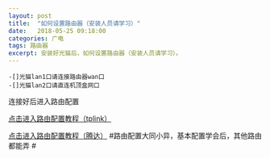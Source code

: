 ```yaml
---
layout: post
title:  "如何设置路由器（安装人员请学习）"
date:   2018-05-25 09:18:00
categories: 广电
tags: 路由器
excerpt: 安装好光猫后，如何设置路由器（安装人员请学习）。
---
```

 
	-[]光猫lan1口请连接路由器wan口
	-[]光猫lan2口请直连机顶盒网口
连接好后进入路由配置 
 
 [点击进入路由配置教程（tplink）](http://service.tp-link.com.cn/detail_article_298.html)

[点击进入路由配置教程（腾达）](http://www.tenda.com.cn/faq/5793.html)
#路由配置大同小异，基本配置学会后，其他路由都能弄 #